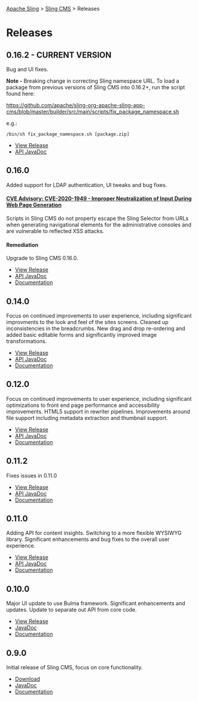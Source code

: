 <!-- Licensed to the Apache Software Foundation (ASF) under one or more contributor 
	license agreements. See the NOTICE file distributed with this work for additional 
	information regarding copyright ownership. The ASF licenses this file to 
	you under the Apache License, Version 2.0 (the "License"); you may not use 
	this file except in compliance with the License. You may obtain a copy of 
	the License at http://www.apache.org/licenses/LICENSE-2.0 Unless required 
	by applicable law or agreed to in writing, software distributed under the 
	License is distributed on an "AS IS" BASIS, WITHOUT WARRANTIES OR CONDITIONS 
	OF ANY KIND, either express or implied. See the License for the specific 
	language governing permissions and limitations under the License. -->
[Apache Sling](https://sling.apache.org) > [Sling CMS](https://github.com/apache/sling-org-apache-sling-app-cms) > Releases

# Releases


## 0.16.2 - CURRENT VERSION

Bug and UI fixes.

**Note -** Breaking change in correcting Sling namespace URL. To load a package from previous versions of Sling CMS into 0.16.2+, run the script found here:

https://github.com/apache/sling-org-apache-sling-app-cms/blob/master/builder/src/main/scripts/fix_package_namespace.sh

e.g.:

`/bin/sh fix_package_namespace.sh [package.zip]`


 * [View Release](https://github.com/apache/sling-org-apache-sling-app-cms/releases/org.apache.sling.cms-0.16.2)
 * [API JavaDoc](http://javadoc.io/doc/org.apache.sling/org.apache.sling.cms.api/0.16.2)

## 0.16.0

Added support for LDAP authentication, UI tweaks and bug fixes.

#### [CVE Advisory: CVE-2020-1949 - Improper Neutralization of Input During Web Page Generation](https://s.apache.org/CVE-2020-1949)

Scripts in Sling CMS do not property escape the Sling Selector from URLs when generating navigational elements for the administrative consoles and are vulnerable to reflected XSS attacks.

#### Remediation

Upgrade to Sling CMS 0.16.0.

 * [View Release](https://github.com/apache/sling-org-apache-sling-app-cms/releases/org.apache.sling.cms-0.16.0)
 * [API JavaDoc](http://javadoc.io/doc/org.apache.sling/org.apache.sling.cms.api/0.16.0)
 * [Documentation](https://github.com/apache/sling-org-apache-sling-app-cms/tree/5877660e1f5ad8626b1974df90f8d0a2c1da3d97)

## 0.14.0

Focus on continued improvements to user experience, including significant improvments to the look and feel of the sites screens. Cleaned up inconsistencies in the breadcrumbs. New drag and drop re-ordering and added basic editable forms and significantly improved image transformations.

 * [View Release](https://github.com/apache/sling-org-apache-sling-app-cms/releases/org.apache.sling.cms-0.14.0)
 * [API JavaDoc](http://javadoc.io/doc/org.apache.sling/org.apache.sling.cms.api/0.14.0)
 * [Documentation](https://github.com/apache/sling-org-apache-sling-app-cms/tree/c45c70c207924d40b5f2cdca9b65374428d2ec3d)

## 0.12.0

Focus on continued improvements to user experience, including significant optimizations to front end page performance and accessibility improvements. HTML5 support in rewriter pipelines. Improvements around file support including metadata extraction and thumbnail support. 

 * [View Release](https://github.com/apache/sling-org-apache-sling-app-cms/releases/org.apache.sling.cms-0.12.0)
 * [API JavaDoc](http://javadoc.io/doc/org.apache.sling/org.apache.sling.cms.api/0.12.0)
 * [Documentation](https://github.com/apache/sling-org-apache-sling-app-cms/tree/5d6043e23efcfee80dbac4ceca84247c7e296381)

## 0.11.2

Fixes issues in 0.11.0

 * [View Release](https://github.com/apache/sling-org-apache-sling-app-cms/releases/org.apache.sling.cms-0.11.2)
 * [API JavaDoc](http://javadoc.io/doc/org.apache.sling/org.apache.sling.cms.api/0.11.2)
 * [Documentation](https://github.com/apache/sling-org-apache-sling-app-cms/tree/d4bdcc313f78e882234d5ac9d9af64712c46c726)

## 0.11.0

Adding API for content insights. Switching to a more flexible WYSIWYG library. Significant enhancements and bug fixes to the overall user experience.

 * [View Release](https://github.com/apache/sling-org-apache-sling-app-cms/releases/tag/org.apache.sling.cms-0.11.0)
 * [API JavaDoc](http://javadoc.io/doc/org.apache.sling/org.apache.sling.cms.api/0.11.0)
 * [Documentation](https://github.com/apache/sling-org-apache-sling-app-cms/tree/f2c7c37bf99401aef192db1ac1467c799b3a3b95)
 
## 0.10.0

Major UI update to use Bulma framework. Significant enhancements and updates. Update to separate out API from core code.

 * [View Release](https://github.com/apache/sling-org-apache-sling-app-cms/releases/tag/org.apache.sling.cms-0.10.0)
 * [JavaDoc](http://javadoc.io/doc/org.apache.sling/org.apache.sling.cms.api/0.10.0)
 * [Documentation](https://github.com/apache/sling-org-apache-sling-app-cms/tree/96879b7e912d9831f2f4e27811bb51bdd7bf4ff0)

## 0.9.0

Initial release of Sling CMS, focus on core functionality.

 * [Download](https://search.maven.org/remotecontent?filepath=org/apache/sling/org.apache.sling.cms.builder/0.10.0/org.apache.sling.cms.builder-0.9.0.jar)
 * [JavaDoc](http://javadoc.io/doc/org.apache.sling/org.apache.sling.cms.core/0.9.0)
 * [Documentation](https://github.com/apache/sling-org-apache-sling-app-cms/tree/1afa5da54257cad8a5bf4b28d76b88d13838433b)
